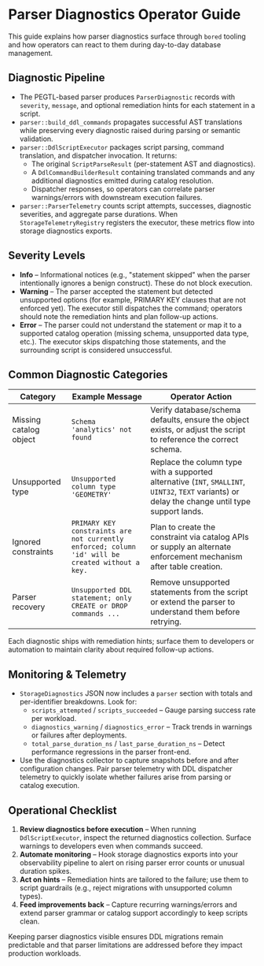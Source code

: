 # Parser Diagnostics Operator Guide

This guide explains how parser diagnostics surface through `bored` tooling and how operators can react to them during day-to-day database management.

## Diagnostic Pipeline
- The PEGTL-based parser produces `ParserDiagnostic` records with `severity`, `message`, and optional remediation hints for each statement in a script.
- `parser::build_ddl_commands` propagates successful AST translations while preserving every diagnostic raised during parsing or semantic validation.
- `parser::DdlScriptExecutor` packages script parsing, command translation, and dispatcher invocation. It returns:
  - The original `ScriptParseResult` (per-statement AST and diagnostics).
  - A `DdlCommandBuilderResult` containing translated commands and any additional diagnostics emitted during catalog resolution.
  - Dispatcher responses, so operators can correlate parser warnings/errors with downstream execution failures.
- `parser::ParserTelemetry` counts script attempts, successes, diagnostic severities, and aggregate parse durations. When `StorageTelemetryRegistry` registers the executor, these metrics flow into storage diagnostics exports.

## Severity Levels
- **Info** – Informational notices (e.g., "statement skipped" when the parser intentionally ignores a benign construct). These do not block execution.
- **Warning** – The parser accepted the statement but detected unsupported options (for example, PRIMARY KEY clauses that are not enforced yet). The executor still dispatches the command; operators should note the remediation hints and plan follow-up actions.
- **Error** – The parser could not understand the statement or map it to a supported catalog operation (missing schema, unsupported data type, etc.). The executor skips dispatching those statements, and the surrounding script is considered unsuccessful.

## Common Diagnostic Categories
| Category | Example Message | Operator Action |
|----------|-----------------|-----------------|
| Missing catalog object | `Schema 'analytics' not found` | Verify database/schema defaults, ensure the object exists, or adjust the script to reference the correct schema. |
| Unsupported type | `Unsupported column type 'GEOMETRY'` | Replace the column type with a supported alternative (`INT`, `SMALLINT`, `UINT32`, `TEXT` variants) or delay the change until type support lands. |
| Ignored constraints | `PRIMARY KEY constraints are not currently enforced; column 'id' will be created without a key.` | Plan to create the constraint via catalog APIs or supply an alternate enforcement mechanism after table creation. |
| Parser recovery | `Unsupported DDL statement; only CREATE or DROP commands ...` | Remove unsupported statements from the script or extend the parser to understand them before retrying. |

Each diagnostic ships with remediation hints; surface them to developers or automation to maintain clarity about required follow-up actions.

## Monitoring & Telemetry
- `StorageDiagnostics` JSON now includes a `parser` section with totals and per-identifier breakdowns. Look for:
  - `scripts_attempted` / `scripts_succeeded` – Gauge parsing success rate per workload.
  - `diagnostics_warning` / `diagnostics_error` – Track trends in warnings or failures after deployments.
  - `total_parse_duration_ns` / `last_parse_duration_ns` – Detect performance regressions in the parser front-end.
- Use the diagnostics collector to capture snapshots before and after configuration changes. Pair parser telemetry with DDL dispatcher telemetry to quickly isolate whether failures arise from parsing or catalog execution.

## Operational Checklist
1. **Review diagnostics before execution** – When running `DdlScriptExecutor`, inspect the returned diagnostics collection. Surface warnings to developers even when commands succeed.
2. **Automate monitoring** – Hook storage diagnostics exports into your observability pipeline to alert on rising parser error counts or unusual duration spikes.
3. **Act on hints** – Remediation hints are tailored to the failure; use them to script guardrails (e.g., reject migrations with unsupported column types).
4. **Feed improvements back** – Capture recurring warnings/errors and extend parser grammar or catalog support accordingly to keep scripts clean.

Keeping parser diagnostics visible ensures DDL migrations remain predictable and that parser limitations are addressed before they impact production workloads.
